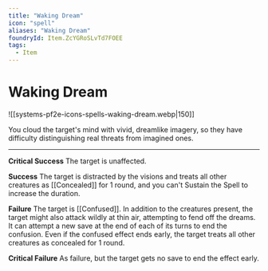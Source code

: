```yaml
---
title: "Waking Dream"
icon: "spell"
aliases: "Waking Dream"
foundryId: Item.ZcYGRoSLvTd7FOEE
tags:
  - Item
---
```


# Waking Dream
![[systems-pf2e-icons-spells-waking-dream.webp|150]]

You cloud the target's mind with vivid, dreamlike imagery, so they have difficulty distinguishing real threats from imagined ones.

* * *

**Critical Success** The target is unaffected.

**Success** The target is distracted by the visions and treats all other creatures as [[Concealed]] for 1 round, and you can't Sustain the Spell to increase the duration.

**Failure** The target is [[Confused]]. In addition to the creatures present, the target might also attack wildly at thin air, attempting to fend off the dreams. It can attempt a new save at the end of each of its turns to end the confusion. Even if the confused effect ends early, the target treats all other creatures as concealed for 1 round.

**Critical Failure** As failure, but the target gets no save to end the effect early.
